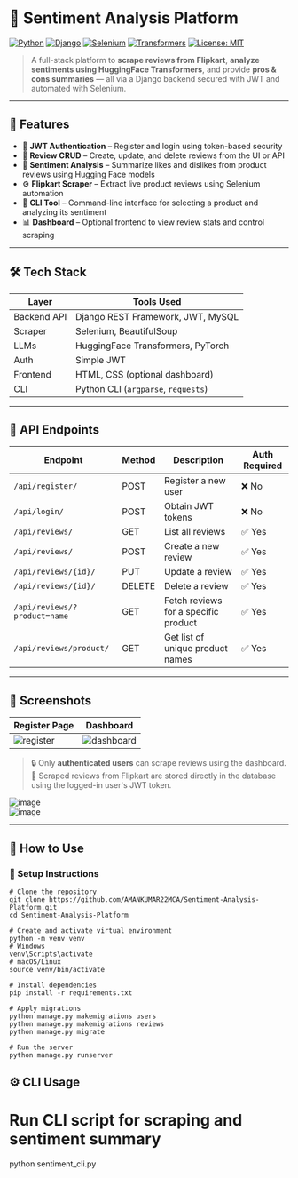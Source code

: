 # 🧠 Sentiment Analysis Platform

[![Python](https://img.shields.io/badge/Python-3.10+-blue.svg)](https://www.python.org/)
[![Django](https://img.shields.io/badge/Django-4.x-green.svg)](https://www.djangoproject.com/)
[![Selenium](https://img.shields.io/badge/Selenium-Automation-yellow.svg)](https://www.selenium.dev/)
[![Transformers](https://img.shields.io/badge/Transformers-HuggingFace-red.svg)](https://huggingface.co/)
[![License: MIT](https://img.shields.io/badge/License-MIT-purple.svg)](https://opensource.org/licenses/MIT)

> A full-stack platform to **scrape reviews from Flipkart**, **analyze sentiments using HuggingFace Transformers**, and provide **pros & cons summaries** — all via a Django backend secured with JWT and automated with Selenium.

---

## 🚀 Features

- 🔐 **JWT Authentication** – Register and login using token-based security
- 📝 **Review CRUD** – Create, update, and delete reviews from the UI or API
- 🤖 **Sentiment Analysis** – Summarize likes and dislikes from product reviews using Hugging Face models
- ⚙️ **Flipkart Scraper** – Extract live product reviews using Selenium automation
- 🧰 **CLI Tool** – Command-line interface for selecting a product and analyzing its sentiment
- 📊 **Dashboard** – Optional frontend to view review stats and control scraping

---

## 🛠️ Tech Stack

| Layer        | Tools Used                                  |
|--------------|----------------------------------------------|
| Backend API  | Django REST Framework, JWT, MySQL            |
| Scraper      | Selenium, BeautifulSoup                      |
| LLMs         | HuggingFace Transformers, PyTorch            |
| Auth         | Simple JWT                                   |
| Frontend     | HTML, CSS (optional dashboard)               |
| CLI          | Python CLI (`argparse`, `requests`)          |

---

## 🔗 API Endpoints

| Endpoint                        | Method | Description                                 | Auth Required |
|---------------------------------|--------|---------------------------------------------|---------------|
| `/api/register/`               | POST   | Register a new user                         | ❌ No         |
| `/api/login/`                  | POST   | Obtain JWT tokens                           | ❌ No         |
| `/api/reviews/`                | GET    | List all reviews                            | ✅ Yes        |
| `/api/reviews/`                | POST   | Create a new review                         | ✅ Yes        |
| `/api/reviews/{id}/`           | PUT    | Update a review                             | ✅ Yes        |
| `/api/reviews/{id}/`           | DELETE | Delete a review                             | ✅ Yes        |
| `/api/reviews/?product=name`   | GET    | Fetch reviews for a specific product        | ✅ Yes        |
| `/api/reviews/product/`        | GET    | Get list of unique product names            | ✅ Yes        |

---

## 📸 Screenshots

| Register Page | Dashboard |
|---------------|-----------|
| ![register](https://github.com/user-attachments/assets/026dffef-4422-4231-80c3-e1e277cb9c6a) | ![dashboard](https://github.com/user-attachments/assets/157c977c-1bcb-4dfe-8583-364713ebbad6) |

> 🔒 Only **authenticated users** can scrape reviews using the dashboard.  
> 🛒 Scraped reviews from Flipkart are stored directly in the database using the logged-in user's JWT token.

![image](https://github.com/user-attachments/assets/6391e21d-20c6-4da2-b0c5-f8a9f853407e) <br>
![image](https://github.com/user-attachments/assets/02c9cb8c-408e-41f8-aabd-2a42cb23cc57)


---

## 🧪 How to Use

### 🔧 Setup Instructions

```
# Clone the repository
git clone https://github.com/AMANKUMAR22MCA/Sentiment-Analysis-Platform.git
cd Sentiment-Analysis-Platform

# Create and activate virtual environment
python -m venv venv
# Windows
venv\Scripts\activate
# macOS/Linux
source venv/bin/activate

# Install dependencies
pip install -r requirements.txt

# Apply migrations
python manage.py makemigrations users
python manage.py makemigrations reviews
python manage.py migrate

# Run the server
python manage.py runserver

```


## ⚙️ CLI Usage 
# Run CLI script for scraping and sentiment summary
python sentiment_cli.py

